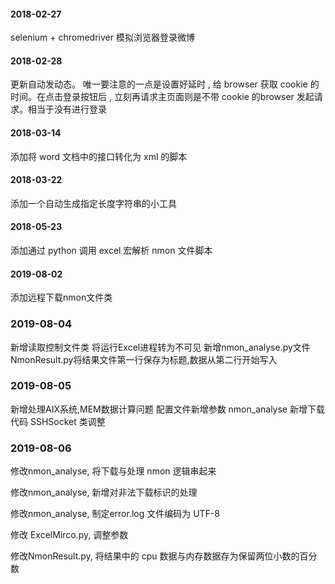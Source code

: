 #### 2018-02-27

selenium + chromedriver 模拟浏览器登录微博

#### 2018-02-28

更新自动发动态。
唯一要注意的一点是设置好延时 , 给 browser 获取 cookie 的时间。在点击登录按钮后 , 立刻再请求主页面则是不带 cookie 的browser 发起请求。相当于没有进行登录

#### 2018-03-14

添加将 word 文档中的接口转化为 xml 的脚本

#### 2018-03-22

添加一个自动生成指定长度字符串的小工具

#### 2018-05-23

添加通过 python 调用 excel 宏解析 nmon 文件脚本

#### 2019-08-02
添加远程下载nmon文件类

### 2019-08-04
新增读取控制文件类
将运行Excel进程转为不可见
新增nmon_analyse.py文件
NmonResult.py将结果文件第一行保存为标题,数据从第二行开始写入

### 2019-08-05
新增处理AIX系统,MEM数据计算问题
配置文件新增参数
nmon_analyse 新增下载代码
SSHSocket 类调整

### 2019-08-06
修改nmon_analyse, 将下载与处理 nmon 逻辑串起来

修改nmon_analyse, 新增对非法下载标识的处理

修改nmon_analyse, 制定error.log 文件编码为 UTF-8

修改 ExcelMirco.py, 调整参数

修改NmonResult.py, 将结果中的 cpu 数据与内存数据存为保留两位小数的百分数